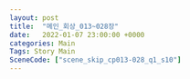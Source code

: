 ```yaml
---
layout: post
title:  "메인_회상_013~028장"
date:   2022-01-07 23:00:00 +0000
categories: Main
Tags: Story Main
SceneCode: ["scene_skip_cp013-028_q1_s10"]
---
```

